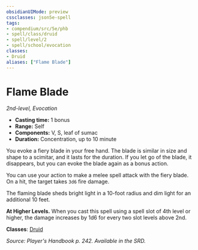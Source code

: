 ```yaml
---
obsidianUIMode: preview
cssclasses: json5e-spell
tags:
- compendium/src/5e/phb
- spell/class/druid
- spell/level/2
- spell/school/evocation
classes:
- Druid
aliases: ["Flame Blade"]
---
```

# Flame Blade
*2nd-level, Evocation*  

- **Casting time:** 1 bonus
- **Range:** Self
- **Components:** V, S, leaf of sumac
- **Duration:** Concentration, up to 10 minute

You evoke a fiery blade in your free hand. The blade is similar in size and shape to a scimitar, and it lasts for the duration. If you let go of the blade, it disappears, but you can evoke the blade again as a bonus action.

You can use your action to make a melee spell attack with the fiery blade. On a hit, the target takes `3d6` fire damage.

The flaming blade sheds bright light in a 10-foot radius and dim light for an additional 10 feet.

**At Higher Levels.** When you cast this spell using a spell slot of 4th level or higher, the damage increases by 1d6 for every two slot levels above 2nd.

**Classes**: [Druid](/3-Mechanics/CLI/classes/druid.md)

*Source: Player's Handbook p. 242. Available in the SRD.*